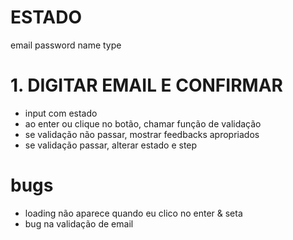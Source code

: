 # ESTADO
email
password
name
type

# 1. DIGITAR EMAIL E CONFIRMAR
- input com estado
- ao enter ou clique no botão, chamar função de validação
- se validação não passar, mostrar feedbacks apropriados
- se validação passar, alterar estado e step

# bugs
- loading não aparece quando eu clico no enter & seta
- bug na validação de email